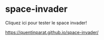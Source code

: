 # space-invader

Cliquez ici pour tester le space invader!

 https://quentinparat.github.io/space-invader/
